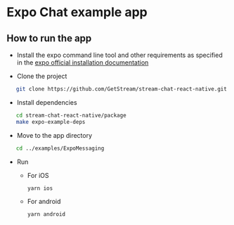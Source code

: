 # Expo Chat example app

## How to run the app


- Install the expo command line tool and other requirements as specified in the [expo official installation documentation](https://docs.expo.dev/get-started/installation/)

- Clone the project

```bash
   git clone https://github.com/GetStream/stream-chat-react-native.git
```

- Install dependencies

```bash
   cd stream-chat-react-native/package
   make expo-example-deps
```
- Move to the app directory

```bash
   cd ../examples/ExpoMessaging 
```

- Run

   - For iOS

     ```bash
     yarn ios
     ```

   - For android

     ```bash
     yarn android
     ```